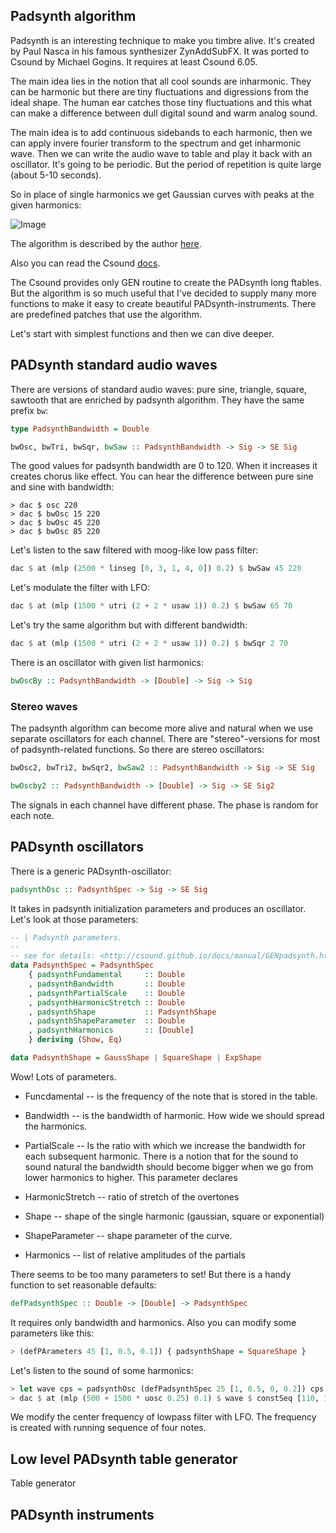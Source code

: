 Padsynth algorithm
-----------------------------------

Padsynth is an interesting technique to make you timbre alive.
It's created by Paul Nasca in his famous synthesizer ZynAddSubFX.
It was ported to Csound by Michael Gogins. It requires at least Csound 6.05.

The main idea lies in the notion that all cool sounds are inharmonic.
They can be harmonic but there are tiny fluctuations and digressions 
from the ideal shape. The human ear catches those tiny fluctuations and 
this what can make a difference between dull digital sound and warm analog sound.

The main idea is to add continuous sidebands to each harmonic, then we
can apply invere fourier transform to the spectrum and get inharmonic wave.
Then we can write the audio wave to table and play it back with an oscillator. 
It's going to be periodic. But the period of repetition is quite large (about 5-10 seconds).

So in place of single harmonics we get Gaussian curves with peaks at the given harmonics:

![Image](http://www.paulnasca.com/_/rsrc/1347380628020/algorithms-created-by-me/padsynth_steps.png.1347380627793.png?height=261&width=400)

The algorithm is described by the author [here](http://www.paulnasca.com/algorithms-created-by-me).

Also you can read the Csound [docs](http://csound.github.io/docs/manual/GENpadsynth.html).

The Csound provides only GEN routine to create the PADsynth long ftables.
But the algorithm is so much useful that I've decided to supply many more
functions to make it easy to create beautiful PADsynth-instruments. 
There are predefined patches that use the algorithm.

Let's start with simplest functions and then we can dive deeper.

## PADsynth standard audio waves

There are versions of standard audio waves: pure sine, triangle, square, sawtooth
that are enriched by padsynth algorithm. They have the same prefix `bw`:

~~~haskell
type PadsynthBandwidth = Double

bwOsc, bwTri, bwSqr, bwSaw :: PadsynthBandwidth -> Sig -> SE Sig
~~~

The good values for padsynth bandwidth are 0 to 120. When it increases it creates chorus like effect.
You can hear the difference between pure sine and sine with bandwidth:

~~~
> dac $ osc 220
> dac $ bwOsc 15 220
> dac $ bwOsc 45 220
> dac $ bwOsc 85 220
~~~

Let's listen to the saw filtered with moog-like low pass filter:

~~~haskell
dac $ at (mlp (2500 * linseg [0, 3, 1, 4, 0]) 0.2) $ bwSaw 45 220
~~~

Let's modulate the filter with LFO:

~~~haskell
dac $ at (mlp (1500 * utri (2 + 2 * usaw 1)) 0.2) $ bwSaw 65 70
~~~

Let's try the same algorithm but with different bandwidth:

~~~haskell
dac $ at (mlp (1500 * utri (2 + 2 * usaw 1)) 0.2) $ bwSqr 2 70
~~~

There is an oscillator with given list harmonics:

~~~haskell
bwOscBy :: PadsynthBandwidth -> [Double] -> Sig -> Sig
~~~

### Stereo waves

The padsynth algorithm can become more alive and natural when we use
separate oscillators for each channel. There are "stereo"-versions for
most of padsynth-related functions. So there are stereo oscillators:

~~~haskell
bwOsc2, bwTri2, bwSqr2, bwSaw2 :: PadsynthBandwidth -> Sig -> SE Sig

bwOscby2 :: PadsynthBandwidth -> [Double] -> Sig -> SE Sig2
~~~

The signals in each channel have different phase. The phase is random for each note.

## PADsynth oscillators

There is a generic PADsynth-oscillator:

~~~haskell
padsynthOsc :: PadsynthSpec -> Sig -> SE Sig
~~~

It takes in padsynth initialization parameters and produces an oscillator.
Let's look at those parameters:

~~~haskell
-- | Padsynth parameters.
--
-- see for details: <http://csound.github.io/docs/manual/GENpadsynth.html>
data PadsynthSpec = PadsynthSpec 
    { padsynthFundamental     :: Double
    , padsynthBandwidth       :: Double    
    , padsynthPartialScale    :: Double
    , padsynthHarmonicStretch :: Double
    , padsynthShape           :: PadsynthShape
    , padsynthShapeParameter  :: Double
    , padsynthHarmonics       :: [Double]
    } deriving (Show, Eq)

data PadsynthShape = GaussShape | SquareShape | ExpShape
~~~

Wow! Lots of parameters. 

* Funcdamental -- is the frequency of the note that is stored in the table.

* Bandwidth -- is the bandwidth of harmonic. How wide we should spread the harmonics.

* PartialScale -- Is the ratio with which we increase the bandwidth for each subsequent harmonic. 
    There is a notion that for the sound to sound natural the bandwidth should become bigger 
    when we go from lower harmonics to higher. This parameter declares 

* HarmonicStretch -- ratio of stretch of the overtones

* Shape -- shape of the single harmonic (gaussian, square or exponential)

* ShapeParameter -- shape parameter of the curve.

* Harmonics -- list of relative amplitudes of the partials

There seems to be too many parameters to set! But there is a handy function to set
reasonable defaults:

~~~haskell
defPadsynthSpec :: Double -> [Double] -> PadsynthSpec
~~~

It requires only bandwidth and harmonics. Also you can modify some parameters like this:

~~~haskell
> (defPArameters 45 [1, 0.5, 0.1]) { padsynthShape = SquareShape }
~~~

Let's listen to the sound of some harmonics:

~~~haskell
> let wave cps = padsynthOsc (defPadsynthSpec 25 [1, 0.5, 0, 0.2]) cps
> dac $ at (mlp (500 + 1500 * uosc 0.25) 0.1) $ wave $ constSeq [110, 137, 165, 220] 6
~~~

We modify the center frequency of lowpass filter with LFO. The frequency is created with running sequence of four notes.

## Low level PADsynth table generator

Table generator

## PADsynth instruments



